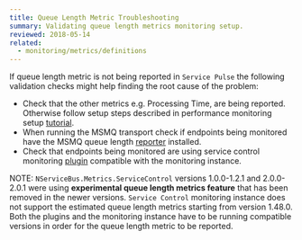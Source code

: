 ```yaml
---
title: Queue Length Metric Troubleshooting
summary: Validating queue length metrics monitoring setup.
reviewed: 2018-05-14
related:
  - monitoring/metrics/definitions
---
```


If queue length metric is not being reported in `Service Pulse` the following validation checks might help finding the root cause of the problem:

* Check that the other metrics e.g. Processing Time, are being reported. Otherwise follow setup steps described in performance monitoring setup [tutorial](/tutorials/monitoring-setup/).
* When running the MSMQ transport check if endpoints being monitored have the MSMQ queue length [reporter](/monitoring/metrics/msmq-queue-length.md) installed.
* Check that endpoints being monitored are using service control monitoring [plugin](/monitoring/metrics/install-plugin.md) compatible with the monitoring instance. 

NOTE: `NServiceBus.Metrics.ServiceControl` versions 1.0.0-1.2.1 and 2.0.0-2.0.1 were using **experimental queue length metrics feature** that has been removed in the newer versions. `Service Control` monitoring instance does not support the estimated queue length metrics starting from version 1.48.0. Both the plugins and the monitoring instance have to be running compatible versions in order for the queue length metric to be reported. 